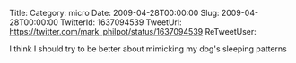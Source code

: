 Title: 
Category: micro
Date: 2009-04-28T00:00:00
Slug: 2009-04-28T00:00:00
TwitterId: 1637094539
TweetUrl: https://twitter.com/mark_philpot/status/1637094539
ReTweetUser: 

I think I should try to be better about mimicking my dog's sleeping patterns